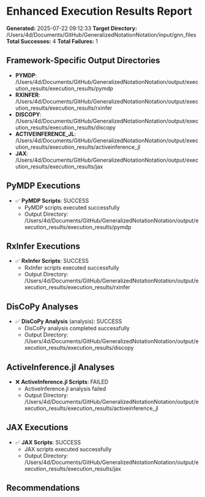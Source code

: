 # Enhanced Execution Results Report

**Generated:** 2025-07-22 09:12:33
**Target Directory:** /Users/4d/Documents/GitHub/GeneralizedNotationNotation/input/gnn_files
**Total Successes:** 4
**Total Failures:** 1

## Framework-Specific Output Directories

- **PYMDP**: /Users/4d/Documents/GitHub/GeneralizedNotationNotation/output/execution_results/execution_results/pymdp
- **RXINFER**: /Users/4d/Documents/GitHub/GeneralizedNotationNotation/output/execution_results/execution_results/rxinfer
- **DISCOPY**: /Users/4d/Documents/GitHub/GeneralizedNotationNotation/output/execution_results/execution_results/discopy
- **ACTIVEINFERENCE_JL**: /Users/4d/Documents/GitHub/GeneralizedNotationNotation/output/execution_results/execution_results/activeinference_jl
- **JAX**: /Users/4d/Documents/GitHub/GeneralizedNotationNotation/output/execution_results/execution_results/jax

## PyMDP Executions

- ✅ **PyMDP Scripts**: SUCCESS
  - PyMDP scripts executed successfully
  - Output Directory: /Users/4d/Documents/GitHub/GeneralizedNotationNotation/output/execution_results/execution_results/pymdp

## RxInfer Executions

- ✅ **RxInfer Scripts**: SUCCESS
  - RxInfer scripts executed successfully
  - Output Directory: /Users/4d/Documents/GitHub/GeneralizedNotationNotation/output/execution_results/execution_results/rxinfer

## DisCoPy Analyses

- ✅ **DisCoPy Analysis** (analysis): SUCCESS
  - DisCoPy analysis completed successfully
  - Output Directory: /Users/4d/Documents/GitHub/GeneralizedNotationNotation/output/execution_results/execution_results/discopy

## ActiveInference.jl Analyses

- ❌ **ActiveInference.jl Scripts**: FAILED
  - ActiveInference.jl analysis failed
  - Output Directory: /Users/4d/Documents/GitHub/GeneralizedNotationNotation/output/execution_results/execution_results/activeinference_jl

## JAX Executions

- ✅ **JAX Scripts**: SUCCESS
  - JAX scripts executed successfully
  - Output Directory: /Users/4d/Documents/GitHub/GeneralizedNotationNotation/output/execution_results/execution_results/jax

## Recommendations

